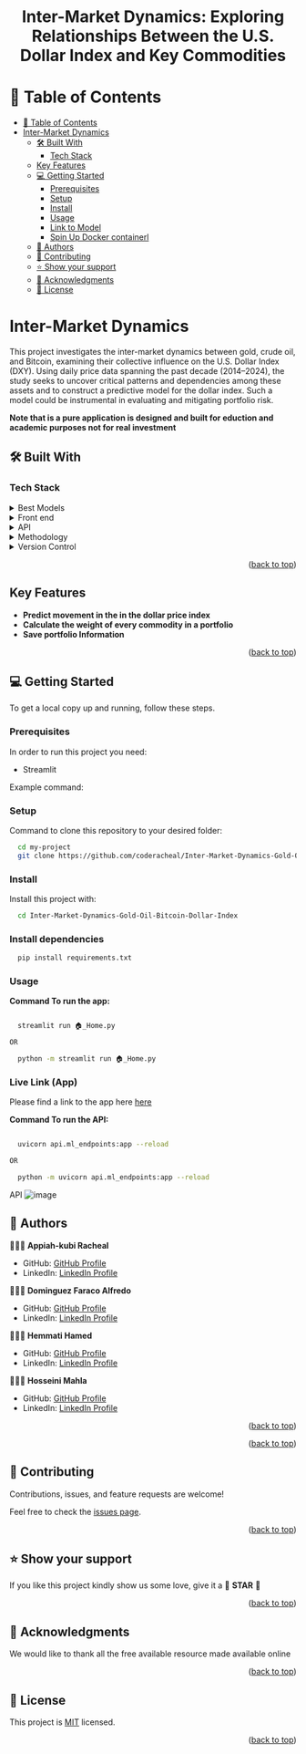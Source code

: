 <a name="readme-top"></a>

<div align="center">
  <h1><b>Inter-Market Dynamics: Exploring Relationships Between the U.S. Dollar Index and Key Commodities</b></h1>
</div>


<!-- TABLE OF CONTENTS -->

# 📗 Table of Contents

- [📗 Table of Contents](#-table-of-contents)
- [Inter-Market Dynamics](#sunday-)
  - [🛠 Built With ](#-built-with-)
    - [Tech Stack ](#tech-stack-)
  - [Key Features ](#key-features-)
  - [💻 Getting Started ](#-getting-started-)
    - [Prerequisites](#prerequisites)
    - [Setup](#setup)
    - [Install](#install)
    - [Usage](#usage)
    - [Link to Model](#Link-to-Mode)
    - [Spin Up Docker containerl](#Spin-Up-Docker-container)
  - [👥 Authors ](#-authors-)
  - [🤝 Contributing ](#-contributing-)
  - [⭐️ Show your support ](#️-show-your-support-)
  - [🙏 Acknowledgments ](#-acknowledgments-)
  - [📝 License ](#-license-)

<!-- PROJECT DESCRIPTION -->

# Inter-Market Dynamics <a name="about-project"></a>

This project investigates the inter-market dynamics between gold, crude oil, and Bitcoin, examining their collective influence on the U.S. Dollar Index (DXY). Using daily price data spanning the past decade (2014–2024), the study seeks to uncover critical patterns and dependencies among these assets and to construct a predictive model for the dollar index. Such a model could be instrumental in evaluating and mitigating portfolio risk.


**Note that is a pure application is designed and built for eduction and academic purposes not for real investment**

## 🛠 Built With <a name="built-with"></a>

### Tech Stack <a name="tech-stack"></a>

<details>
  <summary>Best Models</summary>
  <ul>
    <li>Random Forest</li>
    <li>Stacking Classifier</li>
  </ul>
</details>

<details>
  <summary>Front end</summary>
  <ul>
    <li><a href="https://docs.streamlit.io/get-started">Streamlit</a></li>
  </ul>
</details>

<details>
  <summary>API</summary>
  <ul>
    <li><a href="https://fastapi.tiangolo.com/">FastAPI</a></li>
  </ul>
</details>

<details>
  <summary>Methodology</summary>
  <ul>
    <li><a href="https://www.datascience-pm.com/crisp-dm-2/">CRISP-DM</a></li>
  </ul>
</details>

<details>
  <summary>Version Control</summary>
    <ul>
      <li>Git & GitHUb</li>
    </ul>
  </details>

<p align="right">(<a href="#readme-top">back to top</a>)</p>
<!-- Features -->

## Key Features <a name="key-features"></a>

- **Predict movement in the in the dollar price index**
- **Calculate the weight of every commodity in a portfolio**
- **Save portfolio Information**


<p align="right">(<a href="#readme-top">back to top</a>)</p>

<!-- GETTING STARTED -->

## 💻 Getting Started <a name="getting-started"></a>


To get a local copy up and running, follow these steps.

### Prerequisites

In order to run this project you need:

 - Streamlit

Example command:


### Setup

Command to clone this repository to your desired folder:

```sh
  cd my-project
  git clone https://github.com/coderacheal/Inter-Market-Dynamics-Gold-Oil-Bitcoin-Dollar-Index

```

### Install

Install this project with:

```sh
  cd Inter-Market-Dynamics-Gold-Oil-Bitcoin-Dollar-Index

```

### Install dependencies

```sh
  pip install requirements.txt

```


### Usage

**Command To run the app:**

```sh

  streamlit run 🏠_Home.py

OR

  python -m streamlit run 🏠_Home.py

```


### Live Link (App)

Please find a link to the app here [here](https://inter-market-dynamics-gold-oil-bitcoin.onrender.com)

**Command To run the API:**

```sh

  uvicorn api.ml_endpoints:app --reload

OR

  python -m uvicorn api.ml_endpoints:app --reload

```


API
![image](https://github.com/user-attachments/assets/39c1f268-4311-4c55-b00d-0c89b630f8e5)


## 👥 Authors <a name="authors"></a>

🕵🏽‍♀️ **Appiah-kubi Racheal**

- GitHub: [GitHub Profile](https://github.com/coderacheal)
- LinkedIn: [LinkedIn Profile](https://www.linkedin.com/in/racheal-appiah-kubi/)

🕵🏽‍♀️ **Dominguez Faraco Alfredo**

- GitHub: [GitHub Profile](https://github.com/alfdomi)
- LinkedIn: [LinkedIn Profile](hhttps://www.linkedin.com/in/alfaraco/)

🕵🏽‍♀️ **Hemmati Hamed**

- GitHub: [GitHub Profile](https://github.com/hamed-hemmati)
- LinkedIn: [LinkedIn Profile](https://www.linkedin.com/in/hhmmti)

🕵🏽‍♀️ **Hosseini Mahla**

- GitHub: [GitHub Profile](https://github.com/mahlahsn)
- LinkedIn: [LinkedIn Profile](https://www.linkedin.com/in/mahlahosseinin/)

<p align="right">(<a href="#readme-top">back to top</a>)</p>


<p align="right">(<a href="#readme-top">back to top</a>)</p>

<!-- CONTRIBUTING -->

## 🤝 Contributing <a name="contributing"></a>

Contributions, issues, and feature requests are welcome!

Feel free to check the [issues page](../../issues/).

<p align="right">(<a href="#readme-top">back to top</a>)</p>

<!-- SUPPORT -->

## ⭐️ Show your support <a name="support"></a>

If you like this project kindly show us some love, give it a 🌟 **STAR** 🌟

<p align="right">(<a href="#readme-top">back to top</a>)</p>

<!-- ACKNOWLEDGEMENTS -->

## 🙏 Acknowledgments <a name="acknowledgements"></a>

We would like to thank all the free available resource made available online 

<p align="right">(<a href="#readme-top">back to top</a>)</p>

<!-- LICENSE -->

## 📝 License <a name="license"></a>

This project is [MIT](./LICENSE) licensed.

<p align="right">(<a href="#readme-top">back to top</a>)</p>
